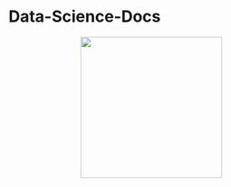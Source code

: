 # Data-Science-Docs

<center>
  <a href="https://www.buymeacoffee.com/khabarachre">
    <img src="https://media.tenor.com/Is0ELiJnoU0AAAAi/buymeacoffee-button.gif" width="250">
  </a>
</center>


